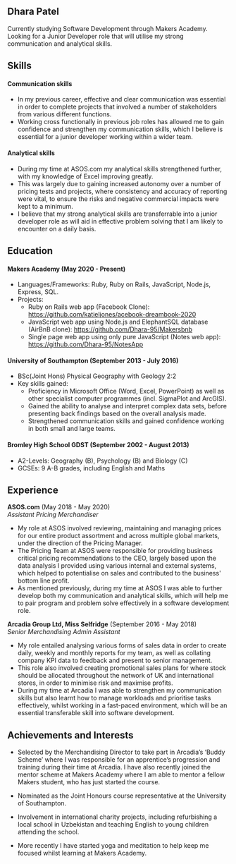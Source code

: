 ## Dhara Patel

Currently studying Software Development through Makers Academy. Looking for a Junior Developer role that will utilise my strong communication and analytical skills.

## Skills

#### Communication skills

- In my previous career, effective and clear communication was essential in order to complete projects that involved a number of stakeholders from various different functions.
- Working cross functionally in previous job roles has allowed me to gain confidence and strengthen my communication skills, which I believe is essential for a junior developer working within a wider team.

#### Analytical skills

- During my time at ASOS.com my analytical skills strengthened further, with my knowledge of Excel improving greatly.
- This was largely due to gaining increased autonomy over a number of pricing tests and projects, where consistency and accuracy of reporting were vital, to ensure the risks and negative commercial impacts were kept to a minimum.
- I believe that my strong analytical skills are transferrable into a junior developer role as will aid in effective problem solving that I am likely to encounter on a daily basis.  

## Education

#### Makers Academy (May 2020 - Present)

- Languages/Frameworks: Ruby, Ruby on Rails, JavaScript, Node.js, Express, SQL.
- Projects:
  - Ruby on Rails web app (Facebook Clone): https://github.com/katieljones/acebook-dreambook-2020
  - JavaScript web app using Node.js and ElephantSQL database (AirBnB clone): https://github.com/Dhara-95/Makersbnb
  - Single page web app using only pure JavaScript (Notes web app): https://github.com/Dhara-95/NotesApp

#### University of Southampton (September 2013 - July 2016)

- BSc(Joint Hons) Physical Geography with Geology 2:2
- Key skills gained:
  - Proficiency in Microsoft Office (Word, Excel, PowerPoint) as well as other specialist computer programmes (incl. SigmaPlot and ArcGIS).
  - Gained the ability to analyse and interpret complex data sets, before presenting back findings based on the overall analysis made.
  - Strengthened communication skills and gained confidence working in both small and large teams.

#### Bromley High School GDST (September 2002 - August 2013)

- A2-Levels: Geography (B), Psychology (B) and Biology (C)
- GCSEs: 9 A-B grades, including English and Maths

## Experience

**ASOS.com** (May 2018 - May 2020)    
*Assistant Pricing Merchandiser*  
- My role at ASOS involved reviewing, maintaining and managing prices for our entire product assortment and across multiple global markets, under the direction of the Pricing Manager.
- The Pricing Team at ASOS were responsible for providing business critical pricing recommendations to the CEO, largely based upon the data analysis I provided using various internal and external systems, which helped to potentialise on sales and contributed to the business' bottom line profit.
- As mentioned previously, during my time at ASOS I was able to further develop both my communication and analytical skills, which will help me to pair program and problem solve effectively in a software development role.

**Arcadia Group Ltd, Miss Selfridge** (September 2016 - May 2018)   
*Senior Merchandising Admin Assistant*  
- My role entailed analysing various forms of sales data in order to create daily, weekly and monthly reports for my team, as well as collating company KPI data to feedback and present to senior management.
- This role also involved creating promotional sales plans for where stock should be allocated throughout the network of UK and international stores, in order to minimise risk and maximise profits.
- During my time at Arcadia I was able to strengthen my communication skills but also learnt how to manage workloads and prioritise tasks effectively, whilst working in a fast-paced environment, which will be an essential transferable skill into software development.

## Achievements and Interests

- Selected by the Merchandising Director to take part in Arcadia’s ‘Buddy Scheme’ where I was responsible for an apprentice’s progression and training during their time at Arcadia. I have also recently joined the mentor scheme at Makers Academy where I am able to mentor a fellow Makers student, who has just started the course. 

- Nominated as the Joint Honours course representative at the University of Southampton.

- Involvement in international charity projects, including refurbishing a local school in Uzbekistan and teaching English to young children attending the school.

- More recently I have started yoga and meditation to help keep me focused whilst learning at Makers Academy.

